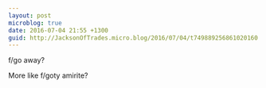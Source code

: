 ```yaml
---
layout: post
microblog: true
date: 2016-07-04 21:55 +1300
guid: http://JacksonOfTrades.micro.blog/2016/07/04/t749889256861020160.html
---
```

f/go away?

More like f/goty amirite?
